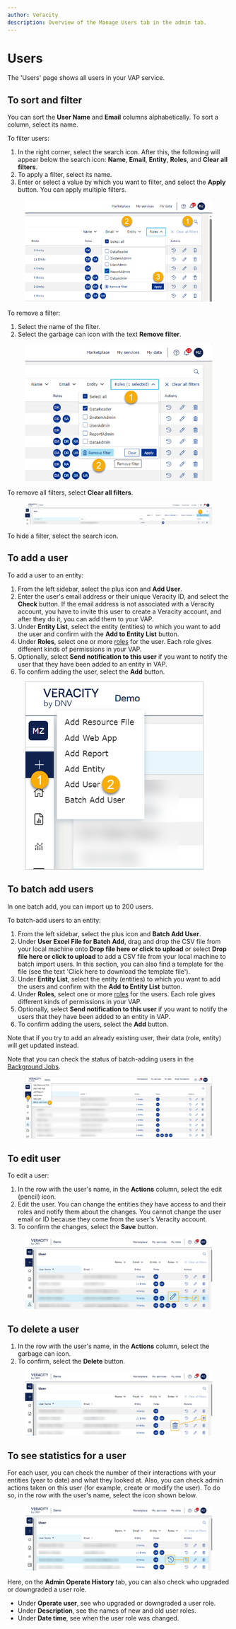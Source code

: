 ```yaml
---
author: Veracity
description: Overview of the Manage Users tab in the admin tab.
---
```


# Users

The 'Users' page shows all users in your VAP service.

## To sort and filter
You can sort the **User Name** and **Email** columns alphabetically. To sort a column, select its name.

To filter users:
1. In the right corner, select the search icon. After this, the following will appear below the search icon: **Name**, **Email**, **Entity**, **Roles**, and **Clear all filters**.
2. To apply a filter, select its name.
3. Enter or select a value by which you want to filter, and select the **Apply** button. You can apply multiple filters.
<figure>
	<img src="assets/users_filter.png"/>
</figure>

To remove a filter:
1. Select the name of the filter.
2. Select the garbage can icon with the text **Remove filter**.
<figure>
	<img src="assets/users_remove_filter.png"/>
</figure>

To remove all filters, select **Clear all filters**.
<figure>
	<img src="assets/users_clear_all_filters.png"/>
</figure>

To hide a filter, select the search icon.

## To add a user

To add a user to an entity:
1. From the left sidebar, select the plus icon and **Add User**.
2. Enter the user's email address or their unique Veracity ID, and select the **Check** button. If the email address is not associated with a Veracity account, you have to invite this user to create a Veracity account, and after they do it, you can add them to your VAP.
3. Under **Entity List**, select the entity (entities) to which you want to add the user and confirm with the **Add to Entity List** button.
4. Under **Roles**, select one or more [roles](../user-roles.md) for the user. Each role gives different kinds of permissions in your VAP.
5. Optionally, select **Send notification to this user** if you want to notify the user that they have been added to an entity in VAP.
6. To confirm adding the user, select the **Add** button.

<figure>
	<img src="assets/add_user.png"/>
</figure>

## To batch add users
In one batch add, you can import up to 200 users.

To batch-add users to an entity:
1. From the left sidebar, select the plus icon and **Batch Add User**.
2. Under **User Excel File for Batch Add**, drag and drop the CSV file from your local machine onto **Drop file here or click to upload** or select **Drop file here or click to upload** to add a CSV file from your local machine to batch import users. In this section, you can also find a template for the file (see the text 'Click here to download the template file').
3. Under **Entity List**, select the entity (entities)  to which you want to add the users and confirm with the **Add to Entity List** button.
4. Under **Roles**, select one or more [roles](../user-roles.md) for the users. Each role gives different kinds of permissions in your VAP.
5. Optionally, select **Send notification to this user** if you want to notify the users that they have been added to an entity in VAP.
6. To confirm adding the users, select the **Add** button.

Note that if you try to add an already existing user, their data (role, entity) will get updated instead.

Note that you can check the status of batch-adding users in the [Background Jobs](background-jobs.md).

<figure>
	<img src="assets/batch_add_user.png"/>
</figure>

## To edit user
To edit a user:
1. In the row with the user's name, in the **Actions** column, select the edit (pencil) icon.
2. Edit the user. You can change the entities they have access to and their roles and notify them about the changes. You cannot change the user email or ID because they come from the user's Veracity account.
3. To confirm the changes, select the **Save** button.

<figure>
	<img src="assets/edit_user.png"/>
</figure>

## To delete a user
1. In the row with the user's name, in the **Actions** column, select the garbage can icon.
2. To confirm, select the **Delete** button.

<figure>
	<img src="assets/delete_user.png"/>
</figure>

## To see statistics for a user

For each user, you can check the number of their interactions with your entities (year to date) and what they looked at. Also, you can check admin actions taken on this user (for example, create or modify the user). To do so, in the row with the user's name, select the icon shown below.

<figure>
	<img src="assets/see_user.png"/>
</figure>

Here, on the **Admin Operate History** tab, you can also check who upgraded or downgraded a user role. 
* Under **Operate user**, see who upgraded or downgraded a user role.
* Under **Description**, see the names of new and old user roles.
* Under **Date time**, see when the user role was changed.